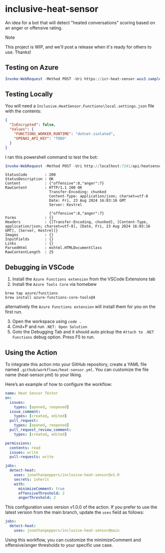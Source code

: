 # inclusive-heat-sensor

An idea for a bot that will detect "heated conversations" scoring based on an anger or offensive rating.

> [!NOTE]
> This project is WIP, and we'll post a release when it's ready for others to use. Thanks!

## Testing on Azure

```powershell
Invoke-WebRequest -Method POST -Uri https://icr-heat-sensor.wus3.sample-dev.azgrafana-test.io/api/HeatSensor -ContentType "application/json" -Body '{ "comment": "THIS PROJECT IS TERRIBLE"}'
```

## Testing Locally

You will need a `Inclusive.HeatSensor.Functions\local.settings.json` file with the contents:

```json
{
  "IsEncrypted": false,
  "Values": {
    "FUNCTIONS_WORKER_RUNTIME": "dotnet-isolated",
    "OPENAI_API_KEY": "TODO"
  }
}
```

I ran this powershell command to test the bot:

```powershell
Invoke-WebRequest -Method POST -Uri http://localhost:7241/api/heatsensor -ContentType "application/json" -Body "{ 'comment': 'THIS PROJECT IS TERRIBLE'}"
```
```
StatusCode        : 200
StatusDescription : OK
Content           : {"offensive":8,"anger":7}
RawContent        : HTTP/1.1 200 OK
                    Transfer-Encoding: chunked
                    Content-Type: application/json; charset=utf-8
                    Date: Fri, 23 Aug 2024 16:03:16 GMT
                    Server: Kestrel

                    {"offensive":8,"anger":7}
Forms             : {}
Headers           : {[Transfer-Encoding, chunked], [Content-Type, application/json; charset=utf-8], [Date, Fri, 23 Aug 2024 16:03:16 GMT], [Server, Kestrel]}
Images            : {}
InputFields       : {}
Links             : {}
ParsedHtml        : mshtml.HTMLDocumentClass
RawContentLength  : 25
```

## Debugging in VSCode

1. Install the `Azure Functions extension` from the VSCode Extensions tab
2. Install the `Azure Tools Core` via homebew
  ```
brew tap azure/functions
brew install azure-functions-core-tools@4
  ```
  alternatively the `Azure Functions extension` will install them for you on the first run.
  
3. Open the workspace using `code .` 
4. Cmd+P and run `.NET: Open Solution`
5. Goto the Debugging Tab and it should auto pickup the `Attach to .NET Functions` debug option. Press F5 to run. 

## Using the Action

To integrate this action into your GitHub repository, create a YAML file named `.github/workflows/heat-sensor.yml`. You can customize the file name (heat-sensor.yml) to your liking.

Here’s an example of how to configure the workflow:

```yml
name: Heat Sensor Tester
on:
  issues:
    types: [opened, reopened]
  issue_comment:
    types: [created, edited]
  pull_request:
    types: [opened, reopened]
  pull_request_review_comment:
    types: [created, edited]

permissions:
  contents: read
  issues: write
  pull-requests: write

jobs:
  detect-heat:
    uses: jonathanpeppers/inclusive-heat-sensor@v1.0
    secrets: inherit
    with:
      minimizeComment: true
      offensiveThreshold: 2
      angerThreshold: 2
```

This configuration uses version v1.0.0 of the action. If you prefer to use the latest version from the main branch, update the `uses` field as follows:

```yml
jobs:
  detect-heat:
    uses: jonathanpeppers/inclusive-heat-sensor@main
```

Using this workflow, you can customize the minimizeComment and offensive/anger thresholds to your specific use case.
